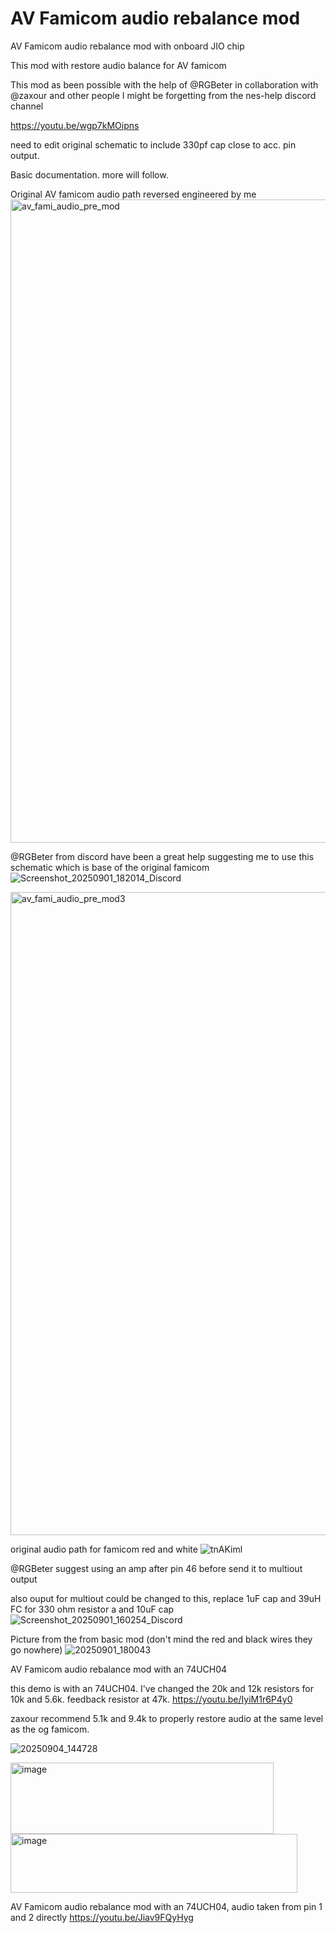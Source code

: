 # AV Famicom audio rebalance mod
AV Famicom audio rebalance mod with onboard JIO chip

This mod with restore audio balance for AV famicom 

This mod as been possible with the help of @RGBeter in collaboration with @zaxour and other people I might be forgetting from the nes-help discord channel

https://youtu.be/wgp7kMOipns

need to edit original schematic to include 330pf cap close to acc.  pin output.

Basic documentation. more will follow.

Original AV famicom audio path reversed engineered by me
<img width="1206" height="1029" alt="av_fami_audio_pre_mod" src="https://github.com/user-attachments/assets/b0dbac84-68aa-4079-8347-4c642d0f027a" />

@RGBeter from discord have been a great help suggesting me to use this schematic which is base of the original famicom 
![Screenshot_20250901_182014_Discord](https://github.com/user-attachments/assets/8ab7f5b0-f714-4ed8-a752-f6f4a288eae3)


<img width="1206" height="1029" alt="av_fami_audio_pre_mod3" src="https://github.com/user-attachments/assets/ad465ad6-02af-4c49-aa9e-daefc739e2d2" />

original audio path for famicom red and white
![tnAKiml](https://github.com/user-attachments/assets/c24acef5-7a1a-4cd0-bfbc-f87b37309d15)



@RGBeter suggest using an amp after pin 46 before send it to multiout output

also ouput for multiout could be changed to this, replace 1uF cap and 39uH FC for 330 ohm resistor a and 10uF cap
![Screenshot_20250901_160254_Discord](https://github.com/user-attachments/assets/c42a2936-389f-46e4-b9d4-4d47c8147217)


Picture from the from basic mod (don't mind the red and black wires they go nowhere)
![20250901_180043](https://github.com/user-attachments/assets/0b91dcae-13fb-492c-af7b-f610674f0296)


AV Famicom audio rebalance mod with an 74UCH04

this demo is with an 74UCH04. I've changed the 20k and 12k resistors for 10k and 5.6k. feedback resistor at 47k.
https://youtu.be/IyiM1r6P4y0


zaxour recommend 5.1k and 9.4k to properly restore audio at the same level as the og famicom.

![20250904_144728](https://github.com/user-attachments/assets/d7377174-a13d-4c0c-8dda-cf29d857ab76)


<img width="421" height="114" alt="image" src="https://github.com/user-attachments/assets/c6a2cd9b-0cfc-4059-9306-6b16b4fad8d1" />
<img width="459" height="94" alt="image" src="https://github.com/user-attachments/assets/1abac8e8-65ff-401c-a98e-a2b99227bfb0" />

AV Famicom audio rebalance mod with an 74UCH04, audio taken from pin 1 and 2 directly
https://youtu.be/Jiav9FQyHyg


